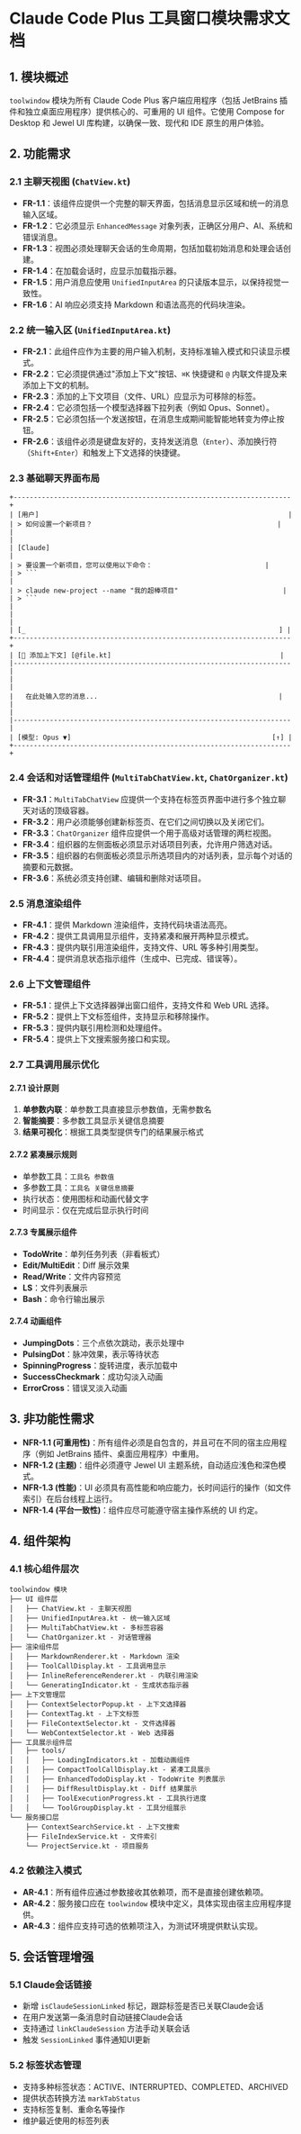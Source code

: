 # Claude Code Plus 工具窗口模块需求文档

## 1. 模块概述

`toolwindow` 模块为所有 Claude Code Plus 客户端应用程序（包括 JetBrains 插件和独立桌面应用程序）提供核心的、可重用的 UI 组件。它使用 Compose for Desktop 和 Jewel UI 库构建，以确保一致、现代和 IDE 原生的用户体验。

## 2. 功能需求

### 2.1 主聊天视图 (`ChatView.kt`)

*   **FR-1.1**：该组件应提供一个完整的聊天界面，包括消息显示区域和统一的消息输入区域。
*   **FR-1.2**：它必须显示 `EnhancedMessage` 对象列表，正确区分用户、AI、系统和错误消息。
*   **FR-1.3**：视图必须处理聊天会话的生命周期，包括加载初始消息和处理会话创建。
*   **FR-1.4**：在加载会话时，应显示加载指示器。
*   **FR-1.5**：用户消息应使用 `UnifiedInputArea` 的只读版本显示，以保持视觉一致性。
*   **FR-1.6**：AI 响应必须支持 Markdown 和语法高亮的代码块渲染。

### 2.2 统一输入区 (`UnifiedInputArea.kt`)

*   **FR-2.1**：此组件应作为主要的用户输入机制，支持标准输入模式和只读显示模式。
*   **FR-2.2**：它必须提供通过"添加上下文"按钮、`⌘K` 快捷键和 `@` 内联文件提及来添加上下文的机制。
*   **FR-2.3**：添加的上下文项目（文件、URL）应显示为可移除的标签。
*   **FR-2.4**：它必须包括一个模型选择器下拉列表（例如 Opus、Sonnet）。
*   **FR-2.5**：它必须包括一个发送按钮，在消息生成期间能智能地转变为停止按钮。
*   **FR-2.6**：该组件必须是键盘友好的，支持发送消息（`Enter`）、添加换行符（`Shift+Enter`）和触​​发上下文选择的快捷键。

### 2.3 基础聊天界面布局

```
+---------------------------------------------------------------------+
| [用户]                                                              |
| > 如何设置一个新项目？                                              |
|                                                                     |
| [Claude]                                                            |
| > 要设置一个新项目，您可以使用以下命令：                            |
| > ```                                                               |
| > claude new-project --name "我的超棒项目"                          |
| > ```                                                               |
|                                                                     |
| [_                                                               ] |
+---------------------------------------------------------------------+
| [📎 添加上下文] [@file.kt]                                          |
|---------------------------------------------------------------------|
|                                                                     |
|   在此处输入您的消息...                                             |
|                                                                     |
|---------------------------------------------------------------------|
| [模型: Opus ▼]                                                  [↑] |
+---------------------------------------------------------------------+
```

### 2.4 会话和对话管理组件 (`MultiTabChatView.kt`, `ChatOrganizer.kt`)

*   **FR-3.1**：`MultiTabChatView` 应提供一个支持在标签页界面中进行多个独立聊天对话的顶级容器。
*   **FR-3.2**：用户必须能够创建新标签页、在它们之间切换以及关闭它们。
*   **FR-3.3**：`ChatOrganizer` 组件应提供一个用于高级对话管理的两栏视图。
*   **FR-3.4**：组织器的左侧面板必须显示对话项目列表，允许用户筛选对话。
*   **FR-3.5**：组织器的右侧面板必须显示所选项目内的对话列表，显示每个对话的摘要和元数据。
*   **FR-3.6**：系统必须支持创建、编辑和删除对话项目。

### 2.5 消息渲染组件

*   **FR-4.1**：提供 Markdown 渲染组件，支持代码块语法高亮。
*   **FR-4.2**：提供工具调用显示组件，支持紧凑和展开两种显示模式。
*   **FR-4.3**：提供内联引用渲染组件，支持文件、URL 等多种引用类型。
*   **FR-4.4**：提供消息状态指示组件（生成中、已完成、错误等）。

### 2.6 上下文管理组件

*   **FR-5.1**：提供上下文选择器弹出窗口组件，支持文件和 Web URL 选择。
*   **FR-5.2**：提供上下文标签组件，支持显示和移除操作。
*   **FR-5.3**：提供内联引用检测和处理组件。
*   **FR-5.4**：提供上下文搜索服务接口和实现。

### 2.7 工具调用展示优化

#### 2.7.1 设计原则
1. **单参数内联**：单参数工具直接显示参数值，无需参数名
2. **智能摘要**：多参数工具显示关键信息摘要
3. **结果可视化**：根据工具类型提供专门的结果展示格式

#### 2.7.2 紧凑展示规则
- 单参数工具：`工具名 参数值`
- 多参数工具：`工具名 关键信息摘要`
- 执行状态：使用图标和动画代替文字
- 时间显示：仅在完成后显示执行时间

#### 2.7.3 专属展示组件
- **TodoWrite**：单列任务列表（非看板式）
- **Edit/MultiEdit**：Diff 展示效果
- **Read/Write**：文件内容预览
- **LS**：文件列表展示
- **Bash**：命令行输出展示

#### 2.7.4 动画组件
- **JumpingDots**：三个点依次跳动，表示处理中
- **PulsingDot**：脉冲效果，表示等待状态
- **SpinningProgress**：旋转进度，表示加载中
- **SuccessCheckmark**：成功勾淡入动画
- **ErrorCross**：错误叉淡入动画

## 3. 非功能性需求

*   **NFR-1.1 (可重用性)**：所有组件必须是自包含的，并且可在不同的宿主应用程序（例如 JetBrains 插件、桌面应用程序）中重用。
*   **NFR-1.2 (主题)**：组件必须遵守 Jewel UI 主题系统，自动适应浅色和深色模式。
*   **NFR-1.3 (性能)**：UI 必须具有高性能和响应能力，长时间运行的操作（如文件索引）在后台线程上运行。
*   **NFR-1.4 (平台一致性)**：组件应尽可能遵守宿主操作系统的 UI 约定。

## 4. 组件架构

### 4.1 核心组件层次

```
toolwindow 模块
├── UI 组件层
│   ├── ChatView.kt - 主聊天视图
│   ├── UnifiedInputArea.kt - 统一输入区域  
│   ├── MultiTabChatView.kt - 多标签容器
│   └── ChatOrganizer.kt - 对话管理器
├── 渲染组件层
│   ├── MarkdownRenderer.kt - Markdown 渲染
│   ├── ToolCallDisplay.kt - 工具调用显示
│   ├── InlineReferenceRenderer.kt - 内联引用渲染
│   └── GeneratingIndicator.kt - 生成状态指示器
├── 上下文管理层
│   ├── ContextSelectorPopup.kt - 上下文选择器
│   ├── ContextTag.kt - 上下文标签
│   ├── FileContextSelector.kt - 文件选择器
│   └── WebContextSelector.kt - Web 选择器
├── 工具展示组件层
│   ├── tools/
│   │   ├── LoadingIndicators.kt - 加载动画组件
│   │   ├── CompactToolCallDisplay.kt - 紧凑工具展示
│   │   ├── EnhancedTodoDisplay.kt - TodoWrite 列表展示
│   │   ├── DiffResultDisplay.kt - Diff 结果展示
│   │   ├── ToolExecutionProgress.kt - 工具执行进度
│   │   └── ToolGroupDisplay.kt - 工具分组展示
└── 服务接口层
    ├── ContextSearchService.kt - 上下文搜索
    ├── FileIndexService.kt - 文件索引
    └── ProjectService.kt - 项目服务
```

### 4.2 依赖注入模式

*   **AR-4.1**：所有组件应通过参数接收其依赖项，而不是直接创建依赖项。
*   **AR-4.2**：服务接口应在 `toolwindow` 模块中定义，具体实现由宿主应用程序提供。
*   **AR-4.3**：组件应支持可选的依赖项注入，为测试环境提供默认实现。

## 5. 会话管理增强

### 5.1 Claude会话链接
- 新增 `isClaudeSessionLinked` 标记，跟踪标签是否已关联Claude会话
- 在用户发送第一条消息时自动链接Claude会话
- 支持通过 `linkClaudeSession` 方法手动关联会话
- 触发 `SessionLinked` 事件通知UI更新

### 5.2 标签状态管理
- 支持多种标签状态：ACTIVE、INTERRUPTED、COMPLETED、ARCHIVED
- 提供状态转换方法 `markTabStatus`
- 支持标签复制、重命名等操作
- 维护最近使用的标签列表